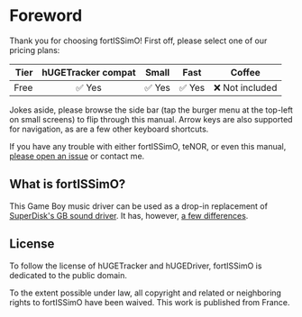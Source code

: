 # Foreword

Thank you for choosing fortISSimO!
First off, please select one of our pricing plans:

Tier | hUGETracker compat | Small   | Fast   | Coffee
----:|:------------------:|:-------:|:------:|:------:
Free | ✅ Yes             | ✅ Yes  | ✅ Yes | ❌ Not included

Jokes aside, please browse the side bar (tap the burger menu at the top-left on small screens) to flip through this manual.
Arrow keys are also supported for navigation, as are a few other keyboard shortcuts.

If you have any trouble with either fortISSimO, teNOR, or even this manual, [please open an issue](https://github.com/ISSOtm/fortISSimO/issues) or contact me.

## What is fortISSimO?

This Game Boy music driver can be used as a drop-in replacement of [SuperDisk's GB sound driver][hUGEDriver].
It has, however, [a few differences](./faq.md#what-do-i-stand-to-gain-from-using-fo-over-hd).

## License

To follow the license of hUGETracker and hUGEDriver, fortISSimO is dedicated to the public domain.

<p xmlns:dct="http://purl.org/dc/terms/" xmlns:vcard="http://www.w3.org/2001/vcard-rdf/3.0#">
  To the extent possible under law, all copyright and related or neighboring rights to
  <span property="dct:title">fortISSimO</span> have been waived.
  This work is published from <span property="vcard:Country" datatype="dct:ISO3166" content="FR" about="https://eldred.fr">France</span>.
</p>

[hUGEDriver]: https://github.com/SuperDisk/hUGEDriver
